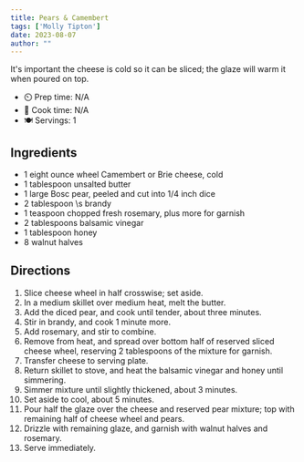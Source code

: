 ```yaml
---
title: Pears & Camembert
tags: ['Molly Tipton']
date: 2023-08-07
author: ""
---
```


It's important the cheese is cold so it can be sliced; the glaze will warm it when poured on top.

- ⏲️ Prep time: N/A
- 🍳 Cook time: N/A
- 🍽️ Servings: 1

## Ingredients

- 1 eight ounce wheel Camembert or Brie cheese, cold
- 1 tablespoon unsalted butter
- 1 large Bosc pear, peeled and cut into 1/4 inch dice
- 2 tablespoon \s brandy
- 1 teaspoon chopped fresh rosemary, plus more for garnish
- 2 tablespoons balsamic vinegar
- 1 tablespoon honey
- 8 walnut halves

## Directions

1. Slice cheese wheel in half crosswise; set aside.
2. In a medium skillet over medium heat, melt the butter.
3. Add the diced pear, and cook until tender, about three minutes.
4. Stir in brandy, and cook 1 minute more.
5. Add rosemary, and stir to combine.
6. Remove from heat, and spread over bottom half of reserved sliced cheese wheel, reserving 2 tablespoons of the mixture for garnish.
7. Transfer cheese to serving plate.
8. Return skillet to stove, and heat the balsamic vinegar and honey until simmering.
9. Simmer mixture until slightly thickened, about 3 minutes.
10. Set aside to cool, about 5 minutes.
11. Pour half the glaze over the cheese and reserved pear mixture; top with remaining half of cheese wheel and pears.
12. Drizzle with remaining glaze, and garnish with walnut halves and rosemary.
13. Serve immediately.
